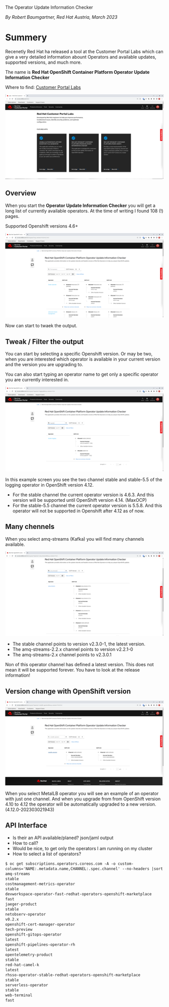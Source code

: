 The Operator Update Information Checker

*By Robert Baumgartner, Red Hat Austria, March 2023*

# Summery
Recenetly Red Hat ha released a tool at the Customer Portal Labs which can give a very detailed information abount Operators and available updates, supported versions, and much more.

The name is **Red Hat OpenShift Container Platform Operator Update Information Checker**

Where to find:
[Customer Portal Labs](https://access.redhat.com/labs/)

![Customer Portal Labs](images/labs01.png)

## Overview
When you start the **Operator Update Information Checker** you will get a long list of currently available operators. 
At the time of writing I found 108 (!) pages.

Supported Openshift versions 4.6+

![Operator Overview](images/labs02.png)

Now can start to twaek the output.

## Tweak / Filter the output
You can start by selecting a specific Openshift version. Or may be two, when you are interested which operator is available in your current version and the version you are upgrading to.

You can also start typing an operator name to get only a specific operator you are currently interested in.

![Logging Operator details](images/labs03.png)

In this example screen you see the two channel stable and stable-5.5 of the logging operator in OpenShift version 4.12.

- For the stable channel the current operator version is 4.6.3. And this version will be supported until OpenShift version 4.14. (MaxOCP)
- For the stable-5.5 channel the current operator version is 5.5.8. And this operator will not be supported in Openshift after 4.12 as of now.

## Many chennels
When you select amq-streams (Kafka) you will find many channels available.

![AMQ Streams/Kafka Operator details](images/labs04.png)

- The stable channel points to version v2.3.0-1, the latest version.
- The amq-streams-2.2.x channel points to version v2.2.1-0
- The amq-streams-2.x channel points to v2.3.0.1

Non of this operator channel has defined a latest version. This does not mean it will be supported forever. You have to look at the release information!

## Version change with OpenShift version

![MetalsLB Operator details](images/labs05.png)

When you select MetalLB operator you will see an example of an operator with just one channel. And when you upgrade from from OpenShift version 4.10 to 4.12 the operator will be automatically upgraded to a new version. (4.12.0-202303021943)

## API Interface
- Is their an API available/planed? json/jaml output
- How to call?
- Would be nice, to get only the operators I am running on my cluster
- How to select a list of operators?

```shell
$ oc get subscriptions.operators.coreos.com -A -o custom-columns='NAME:.metadata.name,CHANNEL:.spec.channel' --no-headers |sort
amq-streams                                                         stable
costmanagement-metrics-operator                                     stable
devworkspace-operator-fast-redhat-operators-openshift-marketplace   fast
jaeger-product                                                      stable
netobserv-operator                                                  v0.2.x
openshift-cert-manager-operator                                     tech-preview
openshift-gitops-operator                                           latest
openshift-pipelines-operator-rh                                     latest
opentelemetry-product                                               stable
red-hat-camel-k                                                     latest
rhsso-operator-stable-redhat-operators-openshift-marketplace        stable
serverless-operator                                                 stable
web-terminal                                                        fast
```




